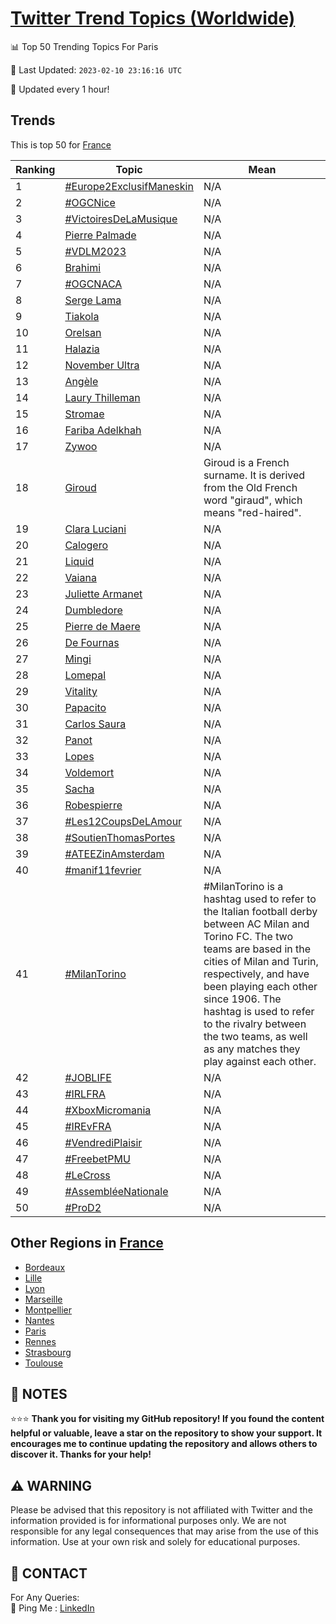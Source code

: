 [Twitter Trend Topics (Worldwide)](https://github.com/ErcinDedeoglu/Twitter-Trend-Topics)
==========


📊 Top 50 Trending Topics For Paris

📆 Last Updated: `2023-02-10 23:16:16 UTC`

🔧 Updated every 1 hour!


## Trends

This is top 50 for [France](</France>)

| Ranking | Topic | Mean |
| ------- | ------------ | ------------ |
| 1 | [#Europe2ExclusifManeskin](http://twitter.com/search?q=%23Europe2ExclusifManeskin) | N/A |
| 2 | [#OGCNice](http://twitter.com/search?q=%23OGCNice) | N/A |
| 3 | [#VictoiresDeLaMusique](http://twitter.com/search?q=%23VictoiresDeLaMusique) | N/A |
| 4 | [Pierre Palmade](http://twitter.com/search?q=Pierre+Palmade) | N/A |
| 5 | [#VDLM2023](http://twitter.com/search?q=%23VDLM2023) | N/A |
| 6 | [Brahimi](http://twitter.com/search?q=Brahimi) | N/A |
| 7 | [#OGCNACA](http://twitter.com/search?q=%23OGCNACA) | N/A |
| 8 | [Serge Lama](http://twitter.com/search?q=Serge+Lama) | N/A |
| 9 | [Tiakola](http://twitter.com/search?q=Tiakola) | N/A |
| 10 | [Orelsan](http://twitter.com/search?q=Orelsan) | N/A |
| 11 | [Halazia](http://twitter.com/search?q=Halazia) | N/A |
| 12 | [November Ultra](http://twitter.com/search?q=November+Ultra) | N/A |
| 13 | [Angèle](http://twitter.com/search?q=Ang%c3%a8le) | N/A |
| 14 | [Laury Thilleman](http://twitter.com/search?q=Laury+Thilleman) | N/A |
| 15 | [Stromae](http://twitter.com/search?q=Stromae) | N/A |
| 16 | [Fariba Adelkhah](http://twitter.com/search?q=Fariba+Adelkhah) | N/A |
| 17 | [Zywoo](http://twitter.com/search?q=Zywoo) | N/A |
| 18 | [Giroud](http://twitter.com/search?q=Giroud) | Giroud is a French surname. It is derived from the Old French word "giraud", which means "red-haired". |
| 19 | [Clara Luciani](http://twitter.com/search?q=Clara+Luciani) | N/A |
| 20 | [Calogero](http://twitter.com/search?q=Calogero) | N/A |
| 21 | [Liquid](http://twitter.com/search?q=Liquid) | N/A |
| 22 | [Vaiana](http://twitter.com/search?q=Vaiana) | N/A |
| 23 | [Juliette Armanet](http://twitter.com/search?q=Juliette+Armanet) | N/A |
| 24 | [Dumbledore](http://twitter.com/search?q=Dumbledore) | N/A |
| 25 | [Pierre de Maere](http://twitter.com/search?q=Pierre+de+Maere) | N/A |
| 26 | [De Fournas](http://twitter.com/search?q=De+Fournas) | N/A |
| 27 | [Mingi](http://twitter.com/search?q=Mingi) | N/A |
| 28 | [Lomepal](http://twitter.com/search?q=Lomepal) | N/A |
| 29 | [Vitality](http://twitter.com/search?q=Vitality) | N/A |
| 30 | [Papacito](http://twitter.com/search?q=Papacito) | N/A |
| 31 | [Carlos Saura](http://twitter.com/search?q=Carlos+Saura) | N/A |
| 32 | [Panot](http://twitter.com/search?q=Panot) | N/A |
| 33 | [Lopes](http://twitter.com/search?q=Lopes) | N/A |
| 34 | [Voldemort](http://twitter.com/search?q=Voldemort) | N/A |
| 35 | [Sacha](http://twitter.com/search?q=Sacha) | N/A |
| 36 | [Robespierre](http://twitter.com/search?q=Robespierre) | N/A |
| 37 | [#Les12CoupsDeLAmour](http://twitter.com/search?q=%23Les12CoupsDeLAmour) | N/A |
| 38 | [#SoutienThomasPortes](http://twitter.com/search?q=%23SoutienThomasPortes) | N/A |
| 39 | [#ATEEZinAmsterdam](http://twitter.com/search?q=%23ATEEZinAmsterdam) | N/A |
| 40 | [#manif11fevrier](http://twitter.com/search?q=%23manif11fevrier) | N/A |
| 41 | [#MilanTorino](http://twitter.com/search?q=%23MilanTorino) | #MilanTorino is a hashtag used to refer to the Italian football derby between AC Milan and Torino FC. The two teams are based in the cities of Milan and Turin, respectively, and have been playing each other since 1906. The hashtag is used to refer to the rivalry between the two teams, as well as any matches they play against each other. |
| 42 | [#JOBLIFE](http://twitter.com/search?q=%23JOBLIFE) | N/A |
| 43 | [#IRLFRA](http://twitter.com/search?q=%23IRLFRA) | N/A |
| 44 | [#XboxMicromania](http://twitter.com/search?q=%23XboxMicromania) | N/A |
| 45 | [#IREvFRA](http://twitter.com/search?q=%23IREvFRA) | N/A |
| 46 | [#VendrediPlaisir](http://twitter.com/search?q=%23VendrediPlaisir) | N/A |
| 47 | [#FreebetPMU](http://twitter.com/search?q=%23FreebetPMU) | N/A |
| 48 | [#LeCross](http://twitter.com/search?q=%23LeCross) | N/A |
| 49 | [#AssembléeNationale](http://twitter.com/search?q=%23Assembl%c3%a9eNationale) | N/A |
| 50 | [#ProD2](http://twitter.com/search?q=%23ProD2) | N/A |



## Other Regions in [France](</France>)

* [Bordeaux](</France/Bordeaux.md>)
* [Lille](</France/Lille.md>)
* [Lyon](</France/Lyon.md>)
* [Marseille](</France/Marseille.md>)
* [Montpellier](</France/Montpellier.md>)
* [Nantes](</France/Nantes.md>)
* [Paris](</France/Paris.md>)
* [Rennes](</France/Rennes.md>)
* [Strasbourg](</France/Strasbourg.md>)
* [Toulouse](</France/Toulouse.md>)



## 📝 NOTES

⭐⭐⭐ **Thank you for visiting my GitHub repository! If you found the content helpful or valuable, leave a star on the repository to show your support. It encourages me to continue updating the repository and allows others to discover it. Thanks for your help!**


## ⚠️ WARNING

Please be advised that this repository is not affiliated with Twitter and the information provided is for informational purposes only. We are not responsible for any legal consequences that may arise from the use of this information. Use at your own risk and solely for educational purposes.


## 📨 CONTACT

 For Any Queries:  
            🏓 Ping Me : [LinkedIn](https://www.linkedin.com/in/ercindedeoglu/)
